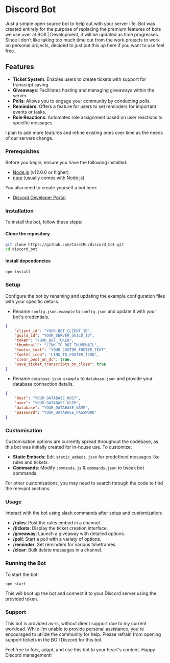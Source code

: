 # Discord Bot

Just a simple open source bot to help out with your server life.
Bot was created entirely for the purpose of replacing the premium features of bots we use over at BOII | Development, it will be updated as time progresses.
Since I don't like taking too much time out from the work projects to work on personal projects, decided to just put this up here if you want to use feel free.

## Features

- **Ticket System**: Enables users to create tickets with support for transcript saving.
- **Giveaways**: Facilitates hosting and managing giveaways within the server.
- **Polls**: Allows you to engage your community by conducting polls.
- **Reminders**: Offers a feature for users to set reminders for important events or tasks.
- **Role Reactions**: Automates role assignment based on user reactions to specific messages.

I plan to add more features and refine existing ones over time as the needs of our servers change.

### Prerequisites

Before you begin, ensure you have the following installed:
- [Node.js](https://nodejs.org/en/) (v12.0.0 or higher)
- [npm](https://www.npmjs.com/) (usually comes with Node.js)

You also need to create yourself a bot here:
- [Discord Developer Portal](https://discord.com/developers/applications)

### Installation

To install the bot, follow these steps:

#### Clone the repository

```bash
git clone https://github.com/CaseIRL/discord_bot.git
cd discord_bot
```

#### Install dependencies

```bash
npm install
```

### Setup

Configure the bot by renaming and updating the example configuration files with your specific details.

- Rename `config.json.example` to `config.json` and update it with your bot's credentials.

```json
{
    "client_id": "YOUR_BOT_CLIENT_ID",
    "guild_id": "YOUR_SERVER_GUILD_ID",
    "token": "YOUR_BOT_TOKEN",
    "thumbnail": "LINK_TO_BOT_THUMBNAIL",
    "footer_text": "YOUR_CUSTOM_FOOTER_TEXT",
    "footer_icon": "LINK_TO_FOOTER_ICON",
    "clear_pool_on_dc": true,
    "save_ticket_transcripts_on_close": true
}
```

- Rename `database.json.example` to `database.json` and provide your database connection details.

```json
{
    "host": "YOUR_DATABASE_HOST",
    "user": "YOUR_DATABASE_USER",
    "database": "YOUR_DATABASE_NAME",
    "password": "YOUR_DATABASE_PASSWORD"
}
```

### Customisation

Customisation options are currently spread throughout the codebase, as this bot was initially created for in-house use. To customize:

- **Static Embeds**: Edit `static_embeds.json` for predefined messages like rules and tickets.
- **Commands**: Modify `commands.js` & `commands.json` to tweak bot commands.

For other customizations, you may need to search through the code to find the relevant sections.

### Usage

Interact with the bot using slash commands after setup and customization:

- **/rules**: Post the rules embed in a channel.
- **/tickets**: Display the ticket creation interface.
- **/giveaway**: Launch a giveaway with detailed options.
- **/poll**: Start a poll with a variety of options.
- **/reminder**: Set reminders for various timeframes.
- **/clear**: Bulk delete messages in a channel.

### Running the Bot

To start the bot:

```bash
npm start
```

This will boot up the bot and connect it to your Discord server using the provided token.

### Support

This bot is provided as-is, without direct support due to my current workload. While I'm unable to provide personal assistance, you're encouraged to utilize the community for help. Please refrain from opening support tickets in the BOII Discord for this bot.

Feel free to fork, adapt, and use this bot to your heart's content. Happy Discord management!
